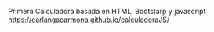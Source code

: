 Primera Calculadora basada en HTML, Bootstarp y javascript
https://carlangacarmona.github.io/calculadoraJS/
